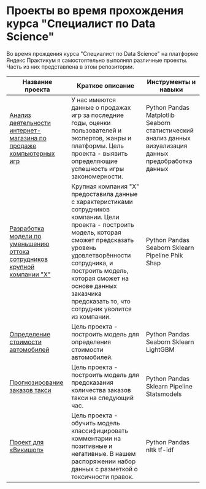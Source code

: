 # Проекты во время прохождения курса "Специалист по Data Science"

Во время прождения курса "Специалист по Data Science" на платформе Яндекс Практикум я самостоятельно выполнял различные проекты. Часть из них представлена в этом репозитории.

| Название проекта  | Краткое описание  | Инструменты и навыки  |
|---|---|---|
| [Анализ деятельности интернет-магазина по продаже компьютерных игр](https://github.com/mikebog/data_science/tree/main/games)  | У нас имеются данные о продажах игр за последние годы, оценки пользователей и экспертов, жанры и платформы. Цель проекта - выявить определяющие успешность игры закономерности.  | Python Pandas Matplotlib Seaborn статистический анализ данных визуализация данных предобработка данных |
| [Разработка модели по уменьшению оттока сотрудников крупной компании "Х"](https://github.com/mikebog/data_science/tree/main/hr)  | Крупная компания "Х" предоставила данные с характеристиками сотрудников компании. Цели проекта - построить модель, которая сможет предсказать уровень удовлетворённости сотрудника, и построить модель, которая сможет на основе данных заказчика предсказать то, что сотрудник уволится из компании.  | Python Pandas Seaborn Sklearn Pipeline Phik Shap |
| [Определение стоимости автомобилей](https://github.com/mikebog/data_science/tree/main/autos)  | Цель проекта - построить модель для определения стоимости автомобилей.  | Python Pandas Seaborn Sklearn LightGBM |
| [Прогнозирование заказов такси](https://github.com/mikebog/data_science/tree/main/taxi)  | Цель проекта - построить модель для предсказания количества заказов такси на следующий час.  | Python Pandas Sklearn Pipeline Statsmodels |
| [Проект для «Викишоп»](https://github.com/mikebog/data_science/tree/main/texts)  | Цель проекта - обучить модель классифицировать комментарии на позитивные и негативные. В нашем распоряжении набор данных с разметкой о токсичности правок.  | Python Pandas nltk tf-idf |
